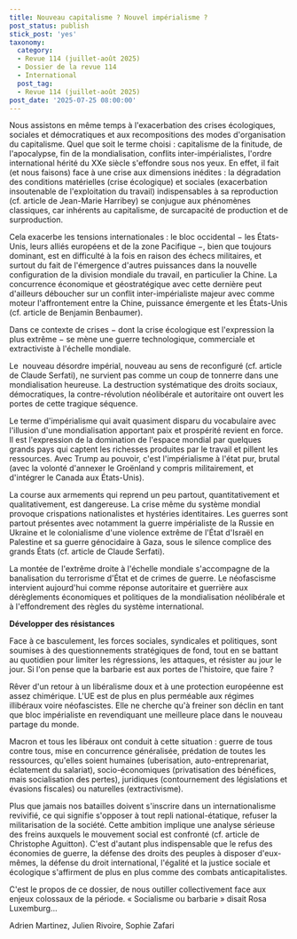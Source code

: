 ```yaml
---
title: Nouveau capitalisme ? Nouvel impérialisme ?
post_status: publish
stick_post: 'yes'
taxonomy:
  category:
  - Revue 114 (juillet-août 2025)
  - Dossier de la revue 114
  - International
  post_tag:
  - Revue 114 (juillet-août 2025)
post_date: '2025-07-25 08:00:00'
---
```


Nous assistons en même temps à l'exacerbation des crises écologiques, sociales et démocratiques et aux recompositions des modes d'organisation du capitalisme. Quel que soit le terme choisi : capitalisme de la finitude, de l'apocalypse, fin de la mondialisation, conflits inter-impérialistes, l'ordre international hérité du XXe siècle s'effondre sous nos yeux. En effet, il fait (et nous faisons) face à une crise aux dimensions inédites : la dégradation des conditions matérielles (crise écologique) et sociales (exacerbation insoutenable de l'exploitation du travail) indispensables à sa reproduction (cf. article de Jean-Marie Harribey) se conjugue aux phénomènes classiques, car inhérents au capitalisme, de surcapacité de production et de surproduction.

Cela exacerbe les tensions internationales : le bloc occidental − les États-Unis, leurs alliés européens et de la zone Pacifique −, bien que toujours dominant, est en difficulté à la fois en raison des échecs militaires, et surtout du fait de l'émergence d'autres puissances dans la nouvelle configuration de la division mondiale du travail, en particulier la Chine. La concurrence économique et géostratégique avec cette dernière peut d'ailleurs déboucher sur un conflit inter-impérialiste majeur avec comme moteur l'affrontement entre la Chine, puissance émergente et les États-Unis (cf. article de Benjamin Benbaumer).

Dans ce contexte de crises − dont la crise écologique est l'expression la plus extrême − se mène une guerre technologique, commerciale et extractiviste à l'échelle mondiale.

Le  nouveau désordre impérial, nouveau au sens de reconfiguré (cf. article de Claude Serfati), ne survient pas comme un coup de tonnerre dans une mondialisation heureuse. La destruction systématique des droits sociaux, démocratiques, la contre-révolution néolibérale et autoritaire ont ouvert les portes de cette tragique séquence.

Le terme d'impérialisme qui avait quasiment disparu du vocabulaire avec l'illusion d'une mondialisation apportant paix et prospérité revient en force. Il est l'expression de la domination de l'espace mondial par quelques grands pays qui captent les richesses produites par le travail et pillent les ressources. Avec Trump au pouvoir, c'est l'impérialisme à l'état pur, brutal (avec la volonté d'annexer le Groënland y compris militairement, et d'intégrer le Canada aux États-Unis).

La course aux armements qui reprend un peu partout, quantitativement et qualitativement, est dangereuse. La crise même du système mondial provoque crispations nationalistes et hystéries identitaires. Les guerres sont partout présentes avec notamment la guerre impérialiste de la Russie en Ukraine et le colonialisme d'une violence extrême de l'État d'Israël en Palestine et sa guerre génocidaire à Gaza, sous le silence complice des grands États (cf. article de Claude Serfati).

La montée de l'extrême droite à l'échelle mondiale s'accompagne de la banalisation du terrorisme d'État et de crimes de guerre. Le néofascisme intervient aujourd'hui comme réponse autoritaire et guerrière aux dérèglements économiques et politiques de la mondialisation néolibérale et à l'effondrement des règles du système international.

**Développer des résistances**

Face à ce basculement, les forces sociales, syndicales et politiques, sont soumises à des questionnements stratégiques de fond, tout en se battant au quotidien pour limiter les régressions, les attaques, et résister au jour le jour. Si l'on pense que la barbarie est aux portes de l'histoire, que faire ?

Rêver d'un retour à un libéralisme doux et à une protection européenne est assez chimérique. L'UE est de plus en plus perméable aux régimes illibéraux voire néofascistes. Elle ne cherche qu'à freiner son déclin en tant que bloc impérialiste en revendiquant une meilleure place dans le nouveau partage du monde.

Macron et tous les libéraux ont conduit à cette situation : guerre de tous contre tous, mise en concurrence généralisée, prédation de toutes les ressources, qu'elles soient humaines (uberisation, auto-entreprenariat, éclatement du salariat), socio-économiques (privatisation des bénéfices, mais socialisation des pertes), juridiques (contournement des législations et évasions fiscales) ou naturelles (extractivisme).

Plus que jamais nos batailles doivent s'inscrire dans un internationalisme revivifié, ce qui signifie s'opposer à tout repli national-étatique, refuser la militarisation de la société. Cette ambition implique une analyse sérieuse des freins auxquels le mouvement social est confronté (cf. article de Christophe Aguitton). C'est d'autant plus indispensable que le refus des économies de guerre, la défense des droits des peuples à disposer d'eux-mêmes, la défense du droit international, l'égalité et la justice sociale et écologique s'affirment de plus en plus comme des combats anticapitalistes.

C'est le propos de ce dossier, de nous outiller collectivement face aux enjeux colossaux de la période. « Socialisme ou barbarie » disait Rosa Luxemburg...

Adrien Martinez, Julien Rivoire, Sophie Zafari